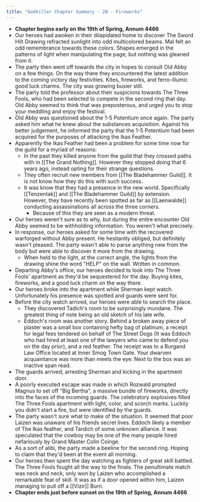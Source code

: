 ```yaml
---
title: "Godkiller Chapter Summary - 20 - Fireworks"
---
```

- **Chapter begins early on the 19th of Spring, Annum 4466**
- Our heroes had awoken in their dilapidated home to discover The Sword Hilt Drawing refracted sunlight into odd multicolored beams. Mal felt an odd remembrance towards these colors. Shapes emerged in the patterns of light when manipulating the page, but nothing was gleaned from it.
- The party then went off towards the city in hopes to consult Old Abby on a few things. On the way there they encountered the latest addition to the coming victory day festivities. Kites, fireworks, and ferro-illumic good luck charms. The city was growing busier still.
- The party told the professor about their suspicions towards The Three Fools, who had been selected to compete in the second ring that day. Old Abby seemed to think that was preposterous, and urged you to stop your meddling and enjoy the festival.
- Old Abby was questioned about the 1-5 Potentium once again. The party asked him what he knew about the substances acquisition. Against his better judgement, he informed the party that the 1-5 Potentium had been acquired for the purposes of attacking the Ikas Feather. 
- Apparently the Ikas Feather had been a problem for some time now for the guild for a myriad of reasons:
	- In the past they killed anyone from the guild that they crossed paths with in [[The Grand Nothing]]. However they stopped doing that 6 years ago, instead opting for their strange questions.
	- They often recruit new members from [[The Bladehammer Guild]]. It is not know how they do this with such success.
	- It was know that they had a presence in the new world. Specifically [[Tenzentak]] and [[The Bladehammer Guild]] by extension. However, they have recently been spotted as far as [[Laenwalde]] conducting assassinations all across the three corners.
		- Because of this they are seen as a modern threat.
- Our heroes weren't sure as to why, but during the entire encounter Old Abby seemed to be withholding information. You weren't what precisely.
- In response, our heroes asked for some time with the recovered warforged without Abby present. He hesitantly obliged, but definitely wasn't pleased. The party wasn't able to parse anything new from the body but were able to discover it more from the drawing.
	- When held to the light, at the correct angle, the lights from the drawing shine the word "HELP" on the wall. Written in common.
- Departing Abby's office, our heroes decided to look into The Three Fools' apartment as they'd be sequestered for the day. Buying kites, fireworks, and a good luck charm on the way there.
- Our heroes broke into the apartment while Sherman kept watch. Unfortunately his presence was spotted and guards were sent for.
- Before the city watch arrived, our heroes were able to search the place. 
	- They discovered Tadich's room to be surprisingly mundane. The greatest thing of note being an old sketch of his late wife.
	- Eddoch's room was another story. Behind a broken away piece of plaster was a small box containing hefty bag of platinum, a receipt for legal fees tendered on behalf of The Street Dogs (It was Eddoch who had hired at least one of the lawyers who came to defend you on the day prior), and a red feather. The receipt was to a Burgand Law Office located at Inner Smog Town Gate. Your dwarven acquaintance was more than meets the eye. Next to the box was an inactive span read.
- The guards arrived, arresting Sherman and kicking in the apartment door. 
- A poorly executed escape was made in which Rozwald prompted Magnus to set off "Big Bertha", a massive bundle of fireworks, directly into the faces of the incoming guards. The celebratory explosives filled The Three Fools apartment with light, color, and scorch marks. Luckily you didn't start a fire, but were identified by the guards.
- The party wasn't sure what to make of the situation. It seemed that poor Laizen was unaware of his friends secret lives. Eddoch likely a member of The Ikas feather, and Tardich of some unknown alliance. It was speculated that the cowboy may be one of the many people hired nefariously by Grand Master Colin Coinge.
- As a sort of alibi, the party made a beeline for the second ring. Hoping to claim that they'd been at the event all morning.
- Our heroes then spent the day watching as fighters of great skill battled. The Three Fools fought all the way to the finals. The penultimate match was neck and neck, only won by Laizen who accomplished a remarkable feat of skill. It was as if a door opened within him, Laizen managing to pull off a [[Vizir]] Burn.
- **Chapter ends just before sunset on the 19th of Spring, Annum 4466**